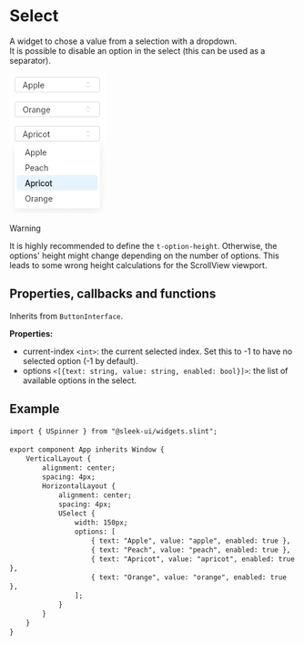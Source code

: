 # Select
A widget to chose a value from a selection with a dropdown.  
It is possible to disable an option in the select (this can be used as a separator).

![select presentation](images/select.png)

> [!WARNING]
> It is highly recommended to define the `t-option-height`.
> Otherwise, the options' height might change depending on the number of options.
> This leads to some wrong height calculations for the ScrollView viewport.

## Properties, callbacks and functions
Inherits from `ButtonInterface`.   

**Properties:**
- current-index `<int>`: the current selected index. Set this to -1 to have no selected option (-1 by default).
- options `<[{text: string, value: string, enabled: bool}]>`: the list of available options in the select.

## Example
```slint
import { USpinner } from "@sleek-ui/widgets.slint";

export component App inherits Window {
	VerticalLayout {
		alignment: center;
		spacing: 4px;
		HorizontalLayout {
			alignment: center;
			spacing: 4px;
            USelect {
                width: 150px;
                options: [
                    { text: "Apple", value: "apple", enabled: true },
                    { text: "Peach", value: "peach", enabled: true },
                    { text: "Apricot", value: "apricot", enabled: true },
                    { text: "Orange", value: "orange", enabled: true },
                ];
            }
		}
	}
}
```
